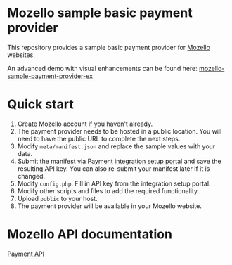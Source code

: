 # Mozello sample basic payment provider

This repository provides a sample basic payment provider for [Mozello](https://www.mozello.com) websites.

An advanced demo with visual enhancements can be found here: [mozello-sample-payment-provider-ex](https://github.com/Mozello-SIA/mozello-sample-payment-provider-ex)

# Quick start
1. Create Mozello account if you haven't already.
2. The payment provider needs to be hosted in a public location. You will need to have the public URL to complete the next steps.
3. Modify `meta/manifest.json` and replace the sample values with your data.
4. Submit the manifest via [Payment integration setup portal](https://www.mozello.com/apps/api/payments/) and save the resulting API key. You can also re-submit your manifest later if it is changed.
5. Modify `config.php`. Fill in API key from the integration setup portal.
6. Modify other scripts and files to add the required functionality.
7. Upload `public` to your host.
8. The payment provider will be available in your Mozello website.


# Mozello API documentation

[Payment API](https://www.mozello.com/developers/payment-api/)
